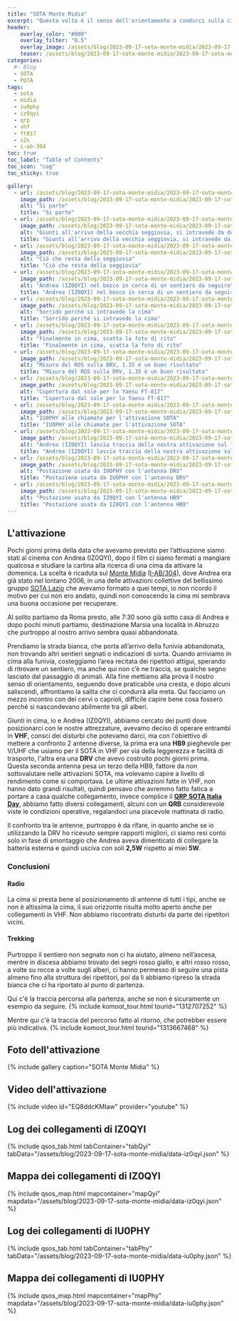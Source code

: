 ```yaml
---
title: "SOTA Monte Midia"
excerpt: "Questa volta è il senso dell'orientamento a condurci sulla cima"
header: 
    overlay_color: "#000"
    overlay_filter: "0.5"
    overlay_image: /assets/blog/2023-09-17-sota-monte-midia/2023-09-17-sota-monte-midia-teaser.jpg
    teaser: /assets/blog/2023-09-17-sota-monte-midia/2023-09-17-sota-monte-midia-teaser.jpg
categories:
  #- Blog
  - SOTA
  - POTA
tags:
  - sota
  - midia
  - iu0phy
  - iz0qyi
  - qrp
  - vhf
  - ft817
  - s2s
  - i-ab-304
toc: true
toc_label: "Table of Contents"
toc_icon: "cog"
toc_sticky: true

gallery:
  - url: /assets/blog/2023-09-17-sota-monte-midia/2023-09-17-sota-monte-midia-01.jpg
    image_path: /assets/blog/2023-09-17-sota-monte-midia/2023-09-17-sota-monte-midia-01-th.jpg
    alt: "Si parte"
    title: "Si parte"
  - url: /assets/blog/2023-09-17-sota-monte-midia/2023-09-17-sota-monte-midia-02.jpg
    image_path: /assets/blog/2023-09-17-sota-monte-midia/2023-09-17-sota-monte-midia-02-th.jpg
    alt: "Giunti all'arrivo della vecchia seggiovia, si intravede da dove siamo partiti"
    title: "Giunti all'arrivo della vecchia seggiovia, si intravede da dove siamo partiti"
  - url: /assets/blog/2023-09-17-sota-monte-midia/2023-09-17-sota-monte-midia-03.jpg
    image_path: /assets/blog/2023-09-17-sota-monte-midia/2023-09-17-sota-monte-midia-03-th.jpg
    alt: "Ciò che resta della seggiovia"
    title: "Ciò che resta della seggiovia"
  - url: /assets/blog/2023-09-17-sota-monte-midia/2023-09-17-sota-monte-midia-04.jpg
    image_path: /assets/blog/2023-09-17-sota-monte-midia/2023-09-17-sota-monte-midia-04-th.jpg
    alt: "Andrea (IZ0QYI) nel bosco in cerca di un sentiero da seguire"
    title: "Andrea (IZ0QYI) nel bosco in cerca di un sentiero da seguire"
  - url: /assets/blog/2023-09-17-sota-monte-midia/2023-09-17-sota-monte-midia-05.jpg
    image_path: /assets/blog/2023-09-17-sota-monte-midia/2023-09-17-sota-monte-midia-05-th.jpg
    alt: "Sorrido perché si intravede la cima"
    title: "Sorrido perché si intravede la cima"
  - url: /assets/blog/2023-09-17-sota-monte-midia/2023-09-17-sota-monte-midia-06.jpg
    image_path: /assets/blog/2023-09-17-sota-monte-midia/2023-09-17-sota-monte-midia-06-th.jpg
    alt: "Finalmente in cima, scatta la foto di rito"
    title: "Finalmente in cima, scatta la foto di rito"
  - url: /assets/blog/2023-09-17-sota-monte-midia/2023-09-17-sota-monte-midia-07.jpg
    image_path: /assets/blog/2023-09-17-sota-monte-midia/2023-09-17-sota-monte-midia-07-th.jpg
    alt: "Misura del ROS sulla DRV, 1.35 è un buon risultato"
    title: "Misura del ROS sulla DRV, 1.35 è un buon risultato"
  - url: /assets/blog/2023-09-17-sota-monte-midia/2023-09-17-sota-monte-midia-08.jpg
    image_path: /assets/blog/2023-09-17-sota-monte-midia/2023-09-17-sota-monte-midia-08-th.jpg
    alt: "Copertura dal sole per lo Yaesu FT-817"
    title: "Copertura dal sole per lo Yaesu FT-817"
  - url: /assets/blog/2023-09-17-sota-monte-midia/2023-09-17-sota-monte-midia-09.jpg
    image_path: /assets/blog/2023-09-17-sota-monte-midia/2023-09-17-sota-monte-midia-09-th.jpg
    alt: "IU0PHY alle chiamate per l'attivazione SOTA"
    title: "IU0PHY alle chiamate per l'attivazione SOTA"
  - url: /assets/blog/2023-09-17-sota-monte-midia/2023-09-17-sota-monte-midia-10.jpg
    image_path: /assets/blog/2023-09-17-sota-monte-midia/2023-09-17-sota-monte-midia-10-th.jpg
    alt: "Andrea (IZ0QYI) lascia traccia della nostra attivazione sul libro di vetta"
    title: "Andrea (IZ0QYI) lascia traccia della nostra attivazione sul libro di vetta"
  - url: /assets/blog/2023-09-17-sota-monte-midia/2023-09-17-sota-monte-midia-11.jpg
    image_path: /assets/blog/2023-09-17-sota-monte-midia/2023-09-17-sota-monte-midia-11-th.jpg
    alt: "Postazione usata da IU0PHY con l'antenna DRV"
    title: "Postazione usata da IU0PHY con l'antenna DRV"
  - url: /assets/blog/2023-09-17-sota-monte-midia/2023-09-17-sota-monte-midia-12.jpg
    image_path: /assets/blog/2023-09-17-sota-monte-midia/2023-09-17-sota-monte-midia-12-th.jpg
    alt: "Postazione usata da IZ0QYI con l'antenna HB9"
    title: "Postazione usata da IZ0QYI con l'antenna HB9"
---
```


## L'attivazione

Pochi giorni prima della data che avevamo previsto per l’attivazione siamo stati al cinema con Andrea (IZ0QYI), dopo il film ci siamo fermati a mangiare qualcosa e studiare la cartina alla ricerca di una cima da attivare la domenica. La scelta è ricaduta sul [Monte Midia](https://it.wikipedia.org/wiki/Monte_Midia) ([I-AB/304](https://sotl.as/summits/I/AB-304)), dove Andrea era già stato nel lontano 2006, in una delle attivazioni collettive del bellissimo gruppo [SOTA Lazio](http://www.mediasuk.org/iw0hk/midia/midia.htm) che avevamo formato a quei tempi, io non ricordo il motivo per cui non ero andato, quindi non conoscendo la cima mi sembrava una buona occasione per recuperare.

Al solito partiamo da Roma presto, alle 7:30 sono già sotto casa di Andrea e dopo pochi minuti partiamo, destinazione Marsia una località in Abruzzo che purtroppo al nostro arrivo sembra quasi abbandonata.

Prendiamo la strada bianca, che porta all’arrivo della funivia abbandonata, non trovando altri sentieri segnati o indicazioni di sorta. Quando arriviamo in cima alla funivia, costeggiamo l’area recitata dei ripetitori attigui, sperando di ritrovare un sentiero, ma anche qui non c’è ne traccia, se qualche segno lasciato dal passaggio di animali.
Alla fine mettiamo alla prova il nostro senso di orientamento, seguendo dove praticabile una cresta, e dopo alcuni saliscendi, affrontiamo la salita che ci condurrà alla meta. Qui facciamo un mezzo incontro con dei cervi o caprioli, difficile capire bene cosa fossero perché si nascondevano abilmente tra gli alberi.

Giunti in cima, io e Andrea (IZ0QYI), abbiamo cercato dei punti dove posizionarci con le nostre attrezzature, avevamo deciso di operare entrambi in **VHF**, consci dei disturbi che potevamo darci, ma con l'obiettivo di mettere a confronto 2 antenne diverse, la prima era una **HB9** pieghevole per V/UHF che usiamo per il SOTA in VHF per via della leggerezza e facilità di trasporto, l'altra era una **DRV** che avevo costruito pochi giorni prima. Questa seconda antenna pesa un terzo della HB9, fattore da non sottovalutare nelle attivazioni SOTA, ma volevamo capire a livello di rendimento come si comportava.
Le ultime attivazioni fatte in VHF, non hanno dato grandi risultati, quindi pensavo che avremmo fatto fatica a portare a casa qualche collegamento, invece complice il **[QRP SOTA Italia Day](http://www.sotaitalia.it/news---2023.html)**, abbiamo fatto diversi collegamenti, alcuni con un **QRB** considerevole viste le condizioni operative, regalandoci una piacevole mattinata di radio.

Il confronto tra le antenne, purtroppo è da rifare, in quanto anche se io utilizzando la DRV ho ricevuto sempre rapporti migliori, ci siamo resi conto solo in fase di smontaggio che Andrea aveva dimenticato di collegare la batteria esterna e quindi usciva con soli **2,5W** rispetto ai miei **5W**.

### Conclusioni

#### Radio

La cima si presta bene al posizionamento di antenne di tutti i tipi, anche se non è altissima la cima, il suo orizzonte risulta molto aperto anche per collegamenti in VHF. Non abbiamo riscontrato disturbi da parte dei ripetitori vicini.

#### Trekking

Purtroppo il sentiero non segnato non ci ha aiutato, almeno nell’ascesa, mentre in discesa abbiamo trovato dei segni rosso giallo, e altri rosso rosso, a volte su rocce a volte sugli alberi, ci hanno permesso di seguire una pista almeno fino alla struttura dei ripetitori, poi da lì abbiamo ripreso la strada bianca che ci ha riportato al punto di partenza.

Qui c'è la traccia percorsa alla partenza, anche se non è sicuramente un esempio da seguire.
{% include komoot_tour.html tourid="1312707252" %}

Mentre qui c'è la traccia del percorso fatto al ritorno, che potrebber essere più indicativa.
{% include komoot_tour.html tourid="1313667468" %}

## Foto dell'attivazione

{% include gallery caption="SOTA Monte Midia" %}

## Video dell'attivazione

{% include video id="EQ8ddcKMIaw" provider="youtube" %}

## Log dei collegamenti di IZ0QYI

{% include qsos_tab.html tabContainer="tabQyi" tabData="/assets/blog/2023-09-17-sota-monte-midia/data-iz0qyi.json" %}

## Mappa dei collegamenti di IZ0QYI

{% include qsos_map.html mapcontainer="mapQyi" mapdata="/assets/blog/2023-09-17-sota-monte-midia/data-iz0qyi.json" %}

## Log dei collegamenti di IU0PHY

{% include qsos_tab.html tabContainer="tabPhy" tabData="/assets/blog/2023-09-17-sota-monte-midia/data-iu0phy.json" %}

## Mappa dei collegamenti di IU0PHY

{% include qsos_map.html mapcontainer="mapPhy" mapdata="/assets/blog/2023-09-17-sota-monte-midia/data-iu0phy.json" %}

